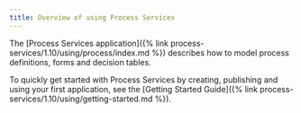 ```yaml
---
title: Overview of using Process Services
---
```


The [Process Services application]({% link process-services/1.10/using/process/index.md %}) describes how to model process definitions, forms and decision tables.

To quickly get started with Process Services by creating, publishing and using your first application, see the [Getting Started Guide]({% link process-services/1.10/using/getting-started.md %}).
